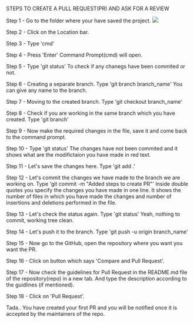 STEPS TO CREATE A PULL REQUEST(PR) AND ASK FOR A REVIEW

Step 1 - Go to the folder where your have saved the project.
![](.png)

Step 2 - Click on the Location bar.

Step 3 - Type 'cmd'

Step 4 - Press 'Enter'
Command Prompt(cmd) will open.

Step 5 - Type 'git status'
To check if any chanegs have been commited or not.

Step 6 - Creating a separate branch.
Type 'git branch branch_name'
You can give any name to the branch.

Step 7 - Moving to the created branch.
Type 'git checkout branch_name'

Step 8 - Check if you are working in the same branch which you have created.
Type 'git branch'

Step 9 - Now make the required changes in the file, save it and come back to the command prompt.

Step 10 - Type 'git status'
The changes have not been commited and it shows what are the modifictaion you have made in red text.

Step 11 - Let's save the changes here.
Type 'git add .'

Step 12 - Let's commit the changes we have made to the branch we are working on.
Type 'git commit -m "Added steps to create PR"'
Inside double quotes you specify the changes you have made in one line.
It shows the number of files in which you have made the changes and number of insertions and deletions performed in the file.

Step 13 - Let's check the status again.
Type 'git status'
Yeah, nothing to commit, working tree clean.

Step 14 - Let's push it to the branch.
Type 'git push -u origin branch_name'

Step 15 - Now go to the GitHub, open the repository where you want you want the PR.

Step 16 - Click on button which says 'Compare and Pull Request'.

Step 17 - Now check the guidelines for Pull Request in the README.md file of the repository(repo) in a new tab. And type the description according to the guidlines (if mentioned).

Step 18 - Click on 'Pull Request'.

Tada.. You have created your first PR and you will be notified once it is accepted by the maintainers of the repo.